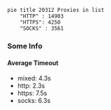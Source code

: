 
```mermaid
pie title 20312 Proxies in list
    "HTTP" : 14903
    "HTTPS": 4250
    "SOCKS" : 3561
```

### Some Info
#### Average Timeout

- mixed: 4.3s
- http: 2.3s
- https: 7.5s
- socks: 6.3s